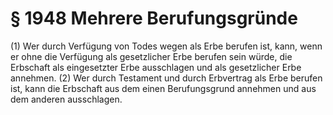 # § 1948 Mehrere Berufungsgründe
(1) Wer durch Verfügung von Todes wegen als Erbe berufen ist, kann, wenn er ohne die Verfügung als gesetzlicher Erbe berufen sein würde, die Erbschaft als eingesetzter Erbe ausschlagen und als gesetzlicher Erbe annehmen.
(2) Wer durch Testament und durch Erbvertrag als Erbe berufen ist, kann die Erbschaft aus dem einen Berufungsgrund annehmen und aus dem anderen ausschlagen.